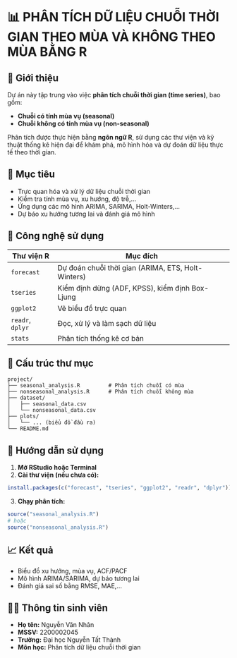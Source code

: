 # 📊 PHÂN TÍCH DỮ LIỆU CHUỖI THỜI GIAN THEO MÙA VÀ KHÔNG THEO MÙA BẰNG R

## 📝 Giới thiệu

Dự án này tập trung vào việc **phân tích chuỗi thời gian (time series)**, bao gồm:
- **Chuỗi có tính mùa vụ (seasonal)**
- **Chuỗi không có tính mùa vụ (non-seasonal)**

Phân tích được thực hiện bằng **ngôn ngữ R**, sử dụng các thư viện và kỹ thuật thống kê hiện đại để khám phá, mô hình hóa và dự đoán dữ liệu thực tế theo thời gian.

## 🎯 Mục tiêu

- Trực quan hóa và xử lý dữ liệu chuỗi thời gian
- Kiểm tra tính mùa vụ, xu hướng, độ trễ,...
- Ứng dụng các mô hình ARIMA, SARIMA, Holt-Winters,...
- Dự báo xu hướng tương lai và đánh giá mô hình

## 🔧 Công nghệ sử dụng

| Thư viện R       | Mục đích |
|------------------|---------|
| `forecast`       | Dự đoán chuỗi thời gian (ARIMA, ETS, Holt-Winters) |
| `tseries`        | Kiểm định dừng (ADF, KPSS), kiểm định Box-Ljung |
| `ggplot2`        | Vẽ biểu đồ trực quan |
| `readr`, `dplyr` | Đọc, xử lý và làm sạch dữ liệu |
| `stats`          | Phân tích thống kê cơ bản |

## 📁 Cấu trúc thư mục

```
project/
├── seasonal_analysis.R         # Phân tích chuỗi có mùa
├── nonseasonal_analysis.R      # Phân tích chuỗi không mùa
├── dataset/
│   ├── seasonal_data.csv
│   └── nonseasonal_data.csv
├── plots/
│   └── ... (biểu đồ đầu ra)
└── README.md
```

## 🚀 Hướng dẫn sử dụng

1. **Mở RStudio hoặc Terminal**
2. **Cài thư viện (nếu chưa có):**

```r
install.packages(c("forecast", "tseries", "ggplot2", "readr", "dplyr"))
```

3. **Chạy phân tích:**

```r
source("seasonal_analysis.R")
# hoặc
source("nonseasonal_analysis.R")
```

## 📈 Kết quả

- Biểu đồ xu hướng, mùa vụ, ACF/PACF
- Mô hình ARIMA/SARIMA, dự báo tương lai
- Đánh giá sai số bằng RMSE, MAE,...

## 👨‍🎓 Thông tin sinh viên

- **Họ tên:** Nguyễn Văn Nhân  
- **MSSV:** 2200002045   
- **Trường:** Đại học Nguyễn Tất Thành  
- **Môn học:** Phân tích dữ liệu chuỗi thời gian
